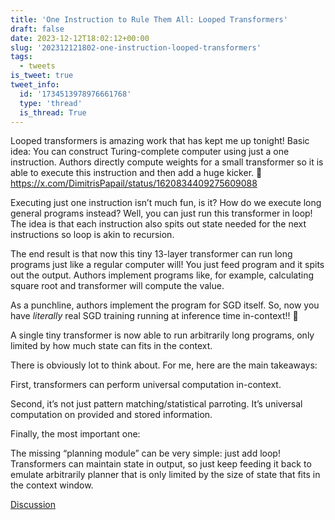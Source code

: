 ```yaml
---
title: 'One Instruction to Rule Them All: Looped Transformers'
draft: false
date: 2023-12-12T18:02:12+00:00
slug: '202312121802-one-instruction-looped-transformers'
tags:
  - tweets
is_tweet: true
tweet_info:
  id: '1734513978976661768'
  type: 'thread'
  is_thread: True
---
```




Looped transformers is amazing work that has kept me up tonight! Basic idea: You can construct Turing-complete computer using just a one instruction. Authors directly compute weights for a small transformer so it is able to execute this instruction and then add a huge kicker. 🧵 <https://x.com/DimitrisPapail/status/1620834409275609088>

Executing just one instruction isn’t much fun, is it? How do we execute long general programs instead? Well, you can just run this transformer in loop! The idea is that each instruction also spits out state needed for the next instructions so loop is akin to recursion.

The end result is that now this tiny 13-layer transformer can run long programs just like a regular computer will! You just feed program and it spits out the output. Authors implement programs like, for example, calculating square root and transformer will compute the value.

As a punchline, authors implement the program for SGD itself. So, now you have *literally* real SGD training running at inference time in-context!! 🤯

A single tiny transformer is now able to run arbitrarily long programs, only limited by how much state can fits in the context.

There is obviously lot to think about. For me, here are the main takeaways:

First, transformers can perform universal computation in-context.

Second, it’s not just pattern matching/statistical parroting. It’s universal computation on provided and stored information.

Finally, the most important one:

The missing “planning module” can be very simple: just add loop! Transformers can maintain state in output, so just keep feeding it back to emulate arbitrarily planner that is only limited by the size of state that fits in the context window.

[Discussion](https://x.com/sytelus/status/1734513978976661768)
